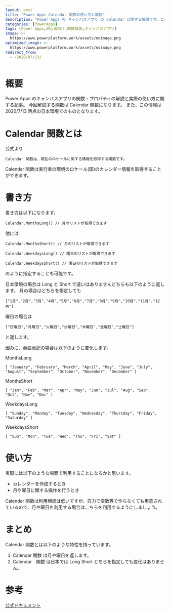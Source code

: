 ```yaml
---
layout: post
title: "Power Apps Calendar 関数の使い方と解説"
description: "Power Apps の キャンバスアプリ の Calendar に関する解説です。この記事を読むことで　Calendar の使い方をマスターすることができます。Calendar はその月や日に関する値を取得するときに利用します。"
categories: [PowerApps]
tags: [Power Apps,初心者向け,関数解説,キャンバスアプリ]
image: >-
  https://www.powerplatform.work/assets/noimage.png
optimized_image: >-
  https://www.powerplatform.work/assets/noimage.png
redirect_from:
  - /2020/07/13/
---
```


#  概要

Power Apps のキャンバスアプリの関数・プロパティの解説と実際の使い方に関する記事。
今回解説する関数は Calendar 関数になります。
また、この情報は 2020/7/13 時点の日本環境でのものとなります。

# Calendar 関数とは

公式より
```
Calendar 関数は、現在のロケールに関する情報を取得する関数です。
```

Calendar 関数は実行者の環境のロケール(国)のカレンダー情報を取得することができます。


# 書き方
書き方は以下になります。

```
Calendar.MonthsLong() // 月のリストが取得できます
```

他には

```
Calendar.MonthsShort() // 月のリストが取得できます
```

```
Calendar.WeekdaysLong() // 曜日のリストが取得できます
```

```
Calendar.WeekdaysShort() // 曜日のリストが取得できます
```

のように指定することも可能です。

日本環境の場合は Long と Short で違いはありませんどちらも以下のように返します。
月の場合はどちらを指定しても

```
["1月","2月","3月","4月","5月","6月","7月","8月","9月","10月","11月","12月"]
```

曜日の場合は

```
["日曜日","月曜日","火曜日","水曜日","木曜日","金曜日","土曜日"]
```
と返します。

因みに、英語表記の場合は以下のように変化します。

MonthsLong

```
[ "January", "February", "March", "April", "May", "June", "July", "August", "September", "October", "November", "December" ]
```

MonthsShort
```
[ "Jan", "Feb", "Mar", "Apr", "May", "Jun", "Jul", "Aug", "Sep", "Oct", "Nov", "Dec" ]
```

WeekdaysLong
```
[ "Sunday", "Monday", "Tuesday", "Wednesday", "Thursday", "Friday", "Saturday" ]
```

WeekdaysShort
```
[ "Sun", "Mon", "Tue", "Wed", "Thu", "Fri", "Sat" ]
```

# 使い方

実際には以下のような場面で利用することになるかと思います。

- カレンダーを作成するとき
- 月や曜日に関する操作を行うとき

Calendar 関数は利用頻度は低いですが、自力で変数等で作らなくても用意されているので、月や曜日を利用する場合はこちらを利用するようにしましょう。

# まとめ

Calendar 関数とは以下のような特性を持っています。

1. Calendar 関数 は月や曜日を返します。
2. Calendar　関数 は日本では Long Short どちらを指定しても変化はありません。


# 参考
[公式ドキュメント](https://docs.microsoft.com/ja-jp/powerapps/maker/canvas-apps/functions/function-clock-calendar)
